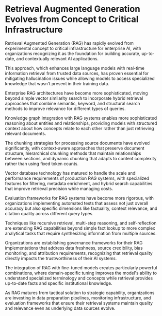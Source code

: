 # Retrieval Augmented Generation Evolves from Concept to Critical Infrastructure

Retrieval Augmented Generation (RAG) has rapidly evolved from experimental concept to critical infrastructure for enterprise AI, with organizations recognizing it as the foundation for building accurate, up-to-date, and contextually relevant AI applications.

This approach, which enhances large language models with real-time information retrieval from trusted data sources, has proven essential for mitigating hallucination issues while allowing models to access specialized knowledge that wasn't present in their training data.

Enterprise RAG architectures have become more sophisticated, moving beyond simple vector similarity search to incorporate hybrid retrieval approaches that combine semantic, keyword, and structural search methods to improve relevance for different types of queries.

Knowledge graph integration with RAG systems enables more sophisticated reasoning about entities and relationships, providing models with structured context about how concepts relate to each other rather than just retrieving relevant documents.

The chunking strategies for processing source documents have evolved significantly, with context-aware approaches that preserve document structure, hierarchical chunking methods that maintain relationships between sections, and dynamic chunking that adapts to content complexity rather than using fixed token counts.

Vector database technology has matured to handle the scale and performance requirements of production RAG systems, with specialized features for filtering, metadata enrichment, and hybrid search capabilities that improve retrieval precision while managing costs.

Evaluation frameworks for RAG systems have become more rigorous, with organizations implementing automated tests that assess not just overall accuracy but also specific dimensions like factuality, context relevance, and citation quality across different query types.

Techniques like recursive retrieval, multi-step reasoning, and self-reflection are extending RAG capabilities beyond simple fact lookup to more complex analytical tasks that require synthesizing information from multiple sources.

Organizations are establishing governance frameworks for their RAG implementations that address data freshness, source credibility, bias monitoring, and attribution requirements, recognizing that retrieval quality directly impacts the trustworthiness of their AI systems.

The integration of RAG with fine-tuned models creates particularly powerful combinations, where domain-specific tuning improves the model's ability to understand specialized terminology and concepts while retrieval provides up-to-date facts and specific institutional knowledge.

As RAG matures from tactical solution to strategic capability, organizations are investing in data preparation pipelines, monitoring infrastructure, and evaluation frameworks that ensure their retrieval systems maintain quality and relevance even as underlying data sources evolve.